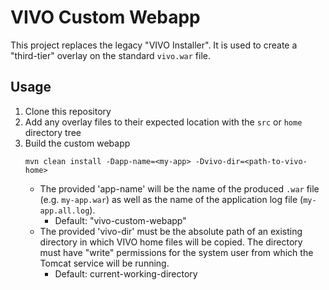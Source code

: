 # VIVO Custom Webapp

This project replaces the legacy "VIVO Installer". It is used to create a "third-tier" overlay on the standard `vivo.war` file.

## Usage

1. Clone this repository
2. Add any overlay files to their expected location with the `src` or `home` directory tree
3. Build the custom webapp
   ```
   mvn clean install -Dapp-name=<my-app> -Dvivo-dir=<path-to-vivo-home>
   ```
   - The provided 'app-name' will be the name of the produced `.war` file (e.g. `my-app.war`) as well as the name of the application log file (`my-app.all.log`).
      - Default: "vivo-custom-webapp"
   - The provided 'vivo-dir' must be the absolute path of an existing directory in which VIVO home files will be copied. The directory must have "write" permissions for the system user from which the Tomcat service will be running.
      - Default: current-working-directory
